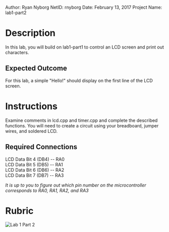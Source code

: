 Author: Ryan Nyborg
NetID: rnyborg
Date: February 13, 2017
Project Name: lab1-part2

# Description
In this lab, you will build on lab1-part1 to control an LCD screen and print out characters.

## Expected Outcome
For this lab, a simple "Hello!" should display on the first line of the LCD screen.

# Instructions
Examine comments in lcd.cpp and timer.cpp and complete the described functions. You will need to create a circuit using your breadboard, jumper wires, and soldered LCD.

## Required Connections
LCD Data Bit 4 (DB4) 	-- 	RA0 <br>
LCD Data Bit 5 (DB5)  --	RA1 <br>
LCD Data Bit 6 (DB6)	--	RA2 <br>
LCD Data Bit 7 (DB7)  --  RA3

*It is up to you to figure out which pin number on the microcontroller corresponds to RA0, RA1, RA2, and RA3*

# Rubric
![Lab 1 Part 2](https://storage.googleapis.com/ece-gitlab/lab1-part2-rubric.png)
